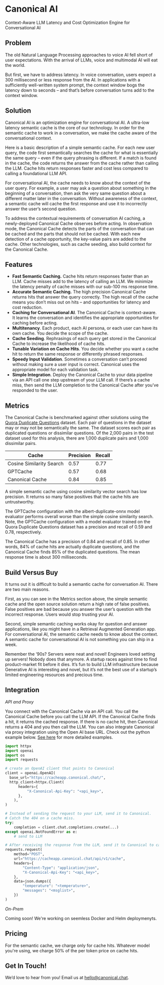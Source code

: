 # Canonical AI

Context-Aware LLM Latency and Cost Optimization Engine for Conversational AI

## Problem

The old Natural Language Processing approaches to voice AI fell short of user expectations. With the arrival of LLMs, voice and multimodal AI will eat the world.

But first, we have to address latency. In voice conversation, users expect a 300 millisecond or less response from the AI. In applications with a sufficiently well-written system prompt, the context window bogs the latency down to seconds – and that’s before conversation turns add to the context window.

## Solution

Canonical AI is an optimization engine for conversational AI. A ultra-low latency semantic cache is the core of our technology. In order for the semantic cache to work in a conversation, we make the cache aware of the conversational context.

Here is a basic description of a simple semantic cache. For each new user query, the code first semantically searches the cache for what is essentially the same query – even if the query phrasing is different. If a match is found in the cache, the code returns the answer from the cache rather than calling the LLM. Cache hits return responses faster and cost less compared to calling a foundational LLM API.

For conversational AI, the cache needs to know about the context of the user query. For example, a user may ask a question about something in the beginning of a conversation, then ask the very same question about a different matter later in the conversation. Without awareness of the context, a semantic cache will cache the first response and use it to incorrectly answer the user’s second question.

To address the contextual requirements of conversation AI caching, a newly-deployed Canonical Cache observes before acting. In observation mode, the Canonical Cache detects the parts of the conversation that can be cached and the parts that should not be cached. With each new detection of a cache opportunity, the key-value pairs are added to the cache. Other technologies, such as cache seeding, also build context for the Canonical Cache.

## Features

- **Fast Semantic Caching.** Cache hits return responses faster than an LLM. Cache misses add to the latency of calling an LLM. We minimize the latency penalty of cache misses with our sub-100 ms response time.
- **Accurate Semantic Caching.** The high precision Canonical Cache returns hits that answer the query correctly. The high recall of the cache means you don’t miss out on hits – and opportunities for latency and cost reduction.
- **Caching for Conversational AI**. The Canonical Cache is context-aware. It learns the conversation and identifies the appropriate opportunities for caching before acting.
- **Multitenancy**. Each product, each AI persona, or each user can have its own cache. You decide the scope of the cache.
- **Cache Seeding**. Rephrasings of each query get stored in the Canonical Cache to increase the likelihood of cache hits.
- **Tunable Variation on Cache Hits**. You decide whether you want a cache hit to return the same response or differently phrased responses.
- **Speedy Input Validation**. Sometimes a conversation can’t proceed without making sure a user input is correct. Canonical uses the appropriate model for each validation task.
- **Simple Integration**. Deploy the Canonical Cache to your data pipeline via an API call one step upstream of your LLM call. If there’s a cache miss, then send the LLM completion to the Canonical Cache after you’ve responded to the user.

## Metrics

The Canonical Cache is benchmarked against other solutions using the [Quora Duplicate Questions](https://quoradata.quora.com/First-Quora-Dataset-Release-Question-Pairs) dataset. Each pair of questions in the dataset may or may not be semantically the same. The dataset scores each pair as duplicated questions or dissimilar questions. Of the 2,000 pairs in the test dataset used for this analysis, there are 1,000 duplicate pairs and 1,000 dissimilar pairs.

| Cache                    | Precision | Recall |
| ------------------------ | --------- | ------ |
| Cosine Similarity Search | 0.57      | 0.77   |
| GPTCache                 | 0.57      | 0.68   |
| Canonical Cache          | 0.84      | 0.85   |

A simple semantic cache using cosine similarity vector search has low precision. It returns so many false positives that the cache hits are untrustworthy.

The GPTCache configuration with the albert-duplicate-onnx model evaluator performs overall worse than the simple cosine similarity search. Note, the GPTCache configuration with a model evaluator trained on the Quora Duplicate Questions dataset has a precision and recall of 0.59 and 0.78, respectively.

The Canonical Cache has a precision of 0.84 and recall of 0.85. In other words, 84% of cache hits are actually duplicate questions, and the Canonical Cache finds 85% of the duplicated questions. The mean response time is about 300 milliseconds.

## Build Versus Buy

It turns out it is difficult to build a semantic cache for conversation AI. There are two main reasons.

First, as you can see in the Metrics section above, the simple semantic cache and the open source solution return a high rate of false positives. False positives are bad because you answer the user’s question with the incorrect response. Users would stop trusting your AI.

Second, simple semantic caching works okay for question and answer applications, like you might have in a Retrieval Augmented Generation app. For conversational AI, the semantic cache needs to know about the context. A semantic cache for conversational AI is not something you can ship in a week.

Remember the ‘90s? Servers were neat and novel! Engineers loved setting up servers! Nobody does that anymore. A startup races against time to find product-market fit before it dies. It’s fun to build LLM infrastructure because Generative AI is interesting and novel, but it’s not the best use of a startup’s limited engineering resources and precious time.

## Integration

_API and Proxy_

You connect with the Canonical Cache via an API call. You call the Canonical Cache before you call the LLM API. If the Canonical Cache finds a hit, it returns the cached response. If there is no cache hit, then Canonical returns a 404 and you then call the LLM. You can also integrate Canonical via proxy integration using the Open AI base URL. Check out the python example below. [See here](https://github.com/Canonical-AI-Inc/canonical) for more detailed examples.

```python
import httpx
import openai
import os
import requests

# create an OpenAI client that points to Canonical
client = openai.OpenAI(
  base_url="https://cacheapp.canonical.chat/",
  http_client=httpx.Client(
      headers={
          "X-Canonical-Api-Key": "<api_key>",
      },
    ),
)

# Instead of sending the request to your LLM, send it to Canonical.
# Catch the 404 on a cache miss.
try:
    completion = client.chat.completions.create(...)
except openai.NotFoundError as e:
    # send to LLM

# After receiving the response from the LLM, send it to Canonical to cache it.
requests.request(
    method="POST",
    url="https://cacheapp.canonical.chat/api/v1/cache",
    headers={
        "Content-Type": "application/json",
        "X-Canonical-Api-Key": "<api_key>",
    },
    data=json.dumps({
        "temperature": "<temperature>",
        "messages": "<msglist>",
    })
)
```

_On-Prem_

Coming soon! We're working on seemless Docker and Helm deploymenyts.

## Pricing

For the semantic cache, we charge only for cache hits. Whatever model you're using, we charge 50% of the per token price on cache hits.

## Get In Touch!

We’d love to hear from you! Email us at hello@canonical.chat.
